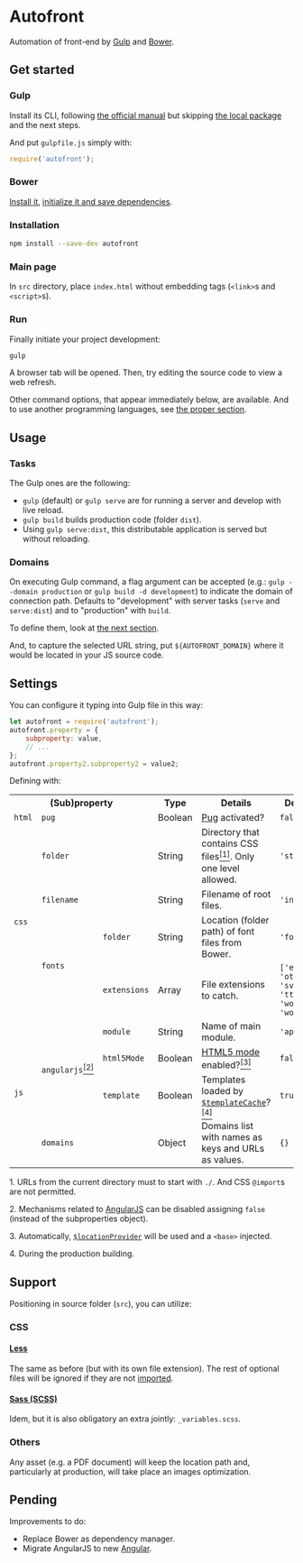 # Autofront

Automation of front-end by [Gulp](https://gulpjs.com) and [Bower](https://bower.io).

## Get started

### Gulp

Install its CLI, following [the official manual](https://gulpjs.com/docs/en/getting-started/quick-start/) but skipping [the local package](https://gulpjs.com/docs/en/getting-started/quick-start/#install-the-gulp-package-in-your-devdependencies) and the next steps.

And put `gulpfile.js` simply with:

```js
require('autofront');
```

### Bower

[Install it](https://bower.io/#install-bower), [initialize it and save dependencies](https://bower.io/#save-packages).

### Installation

```sh
npm install --save-dev autofront
```

### Main page

In `src` directory, place `index.html` without embedding tags (`<link>`s and `<script>`s).

### Run

Finally initiate your project development:

```sh
gulp
```

A browser tab will be opened. Then, try editing the source code to view a web refresh.

Other command options, that appear immediately below, are available. And to use another programming languages, see [the proper section](#support).

## Usage

### Tasks

The Gulp ones are the following:

- `gulp` (default) or `gulp serve` are for running a server and develop with live reload.
- `gulp build` builds production code (folder `dist`).
- Using `gulp serve:dist`, this distributable application is served but without reloading.

### Domains

On executing Gulp command, a flag argument can be accepted (e.g.: `gulp --domain production` or `gulp build -d development`) to indicate the domain of connection path. Defaults to "development" with server tasks (`serve` and `serve:dist`) and to "production" with `build`.

To define them, look at [the next section](#settings).

And, to capture the selected URL string, put `${AUTOFRONT_DOMAIN}` where it would be located in your JS source code.

## Settings

You can configure it typing into Gulp file in this way:

```js
let autofront = require('autofront');
autofront.property = {
	subproperty: value,
	// ...
};
autofront.property2.subproperty2 = value2;
```

Defining with:

<table>
<tr><th colspan="3">(Sub)property</th><th>Type</th><th>Details</th><th>Default</th></tr>
<tr><td><code>html</code></td><td colspan="2"><code>pug</code></td><td>Boolean</td><td><a href="https://pugjs.org">Pug</a> activated?</td><td><code>false</code></td></tr>
<tr><td rowspan="4"><code>css</code></td><td colspan="2"><code>folder</code></td><td>String</td><td>Directory that contains CSS files<a href="#ref1"><sup>[1]</sup></a>. Only one level allowed.</td><td><code>'styles/'</code></td></tr>
<tr><td colspan="2"><code>filename</code></td><td>String</td><td>Filename of root files.</td><td><code>'index'</code></td></tr>
<tr><td rowspan="2"><code>fonts</code></td><td><code>folder</code></td><td>String</td><td>Location (folder path) of font files from Bower.</td><td><code>'fonts/'</code></td></tr>
<tr><td><code>extensions</code></td><td>Array</td><td>File extensions to catch.</td><td><code>['eot', 'otf', 'svg', 'ttf', 'woff', 'woff2']</code></td></tr>
<tr><td rowspan="4"><code>js</code></td><td rowspan="3"><code>angularjs</code><a href="#ref2"><sup>[2]</sup></a></td><td><code>module</code></td><td>String</td><td>Name of main module.</td><td><code>'app'</code></td></tr>
<tr><td><code>html5Mode</code></td><td>Boolean</td><td><a href="https://docs.angularjs.org/guide/$location#html5-mode">HTML5 mode</a> enabled?<a href="#ref3"><sup>[3]</sup></a></td><td><code>false</code></td></tr>
<tr><td><code>template</code></td><td>Boolean</td><td>Templates loaded by <a href="https://docs.angularjs.org/api/ng/service/$templateCache"><code>$templateCache</code></a>?<a href="#ref4"><sup>[4]</sup></a></td><td><code>true</code></td></tr>
<tr><td colspan="2"><code>domains</code></td><td>Object</td><td>Domains list with names as keys and URLs as values.</td><td><code>{}</code></td></tr>
</table>

<p name="ref1">1. URLs from the current directory must to start with <code>./</code>. And CSS <code>@import</code>s are not permitted.</p>

<p name="ref2">2. Mechanisms related to <a href="https://angularjs.org">AngularJS</a> can be disabled assigning <code>false</code> (instead of the subproperties object).</p>

<p name="ref3">3. Automatically, <a href="https://docs.angularjs.org/api/ng/provider/$locationProvider#html5Mode"><code>$locationProvider</code></a> will be used and a <code>&lt;base&gt;</code> injected.</p>

<p name="ref4">4. During the production building.</p>

## Support

Positioning in source folder (`src`), you can utilize:

### CSS

#### [Less](https://lesscss.org)

The same as before (but with its own file extension). The rest of optional files will be ignored if they are not [imported](https://lesscss.org/features/#import-atrules-feature).

#### [Sass (SCSS)](https://sass-lang.com)

Idem, but it is also obligatory an extra jointly: `_variables.scss`.

### Others

Any asset (e.g. a PDF document) will keep the location path and, particularly at production, will take place an images optimization.

## Pending

Improvements to do:

- Replace Bower as dependency manager.
- Migrate AngularJS to new [Angular](https://angular.io).